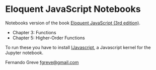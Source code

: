 # Eloquent JavaScript Notebooks
Notebooks version of the book [Eloquent JavaScript (3rd edition)](https://eloquentjavascript.net/).

- Chapter 3: Functions
- Chapter 5: Higher-Order Functions

To run these you have to install [IJavascript](https://github.com/n-riesco/ijavascript), a Javascript kernel for the Jupyter notebook. 

Fernando Greve
fgreve@gmail.com
